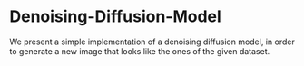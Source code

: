 # Denoising-Diffusion-Model
We present a simple implementation of a denoising diffusion model, in order to generate a new image that looks like the ones of the given dataset.  
